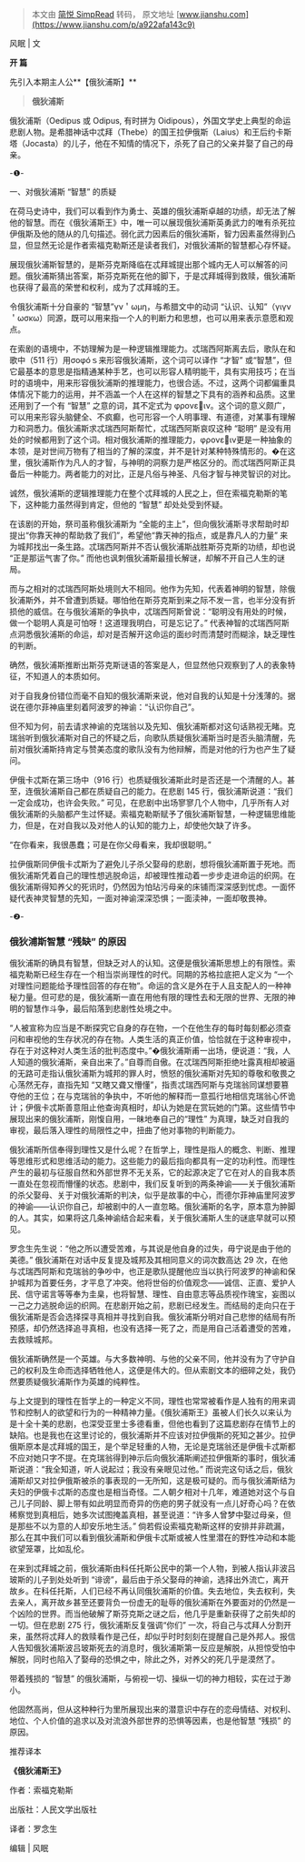 > 本文由 [简悦 SimpRead](http://ksria.com/simpread/) 转码， 原文地址 [www.jianshu.com](https://www.jianshu.com/p/a922afa143c9)

风眠 | 文

**开 篇**

先引入本期主人公**【俄狄浦斯】**

> **俄狄浦斯**

俄狄浦斯（Oedipus 或 Odipus, 有时拼为 Oidipous），外国文学史上典型的命运悲剧人物。是希腊神话中忒拜（Thebe）的国王拉伊俄斯（Laius）和王后约卡斯塔（Jocasta）的儿子，他在不知情的情况下，杀死了自己的父亲并娶了自己的母亲。

-❶-

一、对俄狄浦斯 “智慧” 的质疑

在荷马史诗中，我们可以看到作为勇士、英雄的俄狄浦斯卓越的功绩，却无法了解他的智慧。而在《俄狄浦斯王》中，唯一可以展现俄狄浦斯英勇武力的唯有杀死拉伊俄斯及他的随从的几句描述。弱化武力因素后的俄狄浦斯，智力因素虽然得到凸显，但显然无论是作者索福克勒斯还是读者我们，对俄狄浦斯的智慧都心存怀疑。

展现俄狄浦斯智慧的，是斯芬克斯降临在忒拜城提出那个城内无人可以解答的问题。俄狄浦斯猜出答案，斯芬克斯死在他的脚下，于是忒拜城得到救赎，俄狄浦斯也获得了最高的荣誉和权利，成为了忒拜城的王。

令俄狄浦斯十分自豪的 “智慧”γν＇ωμη，与希腊文中的动词 “认识、认知”（γιγν＇ωσκω）同源，既可以用来指一个人的判断力和思想，也可以用来表示意愿和观点。

在索剧的语境中，不妨理解为是一种逻辑推理能力。忒瑞西阿斯离去后，歌队在和歌中（511 行）用σοφóｓ来形容俄狄浦斯，这个词可以译作 “才智” 或“智慧”，但它最基本的意思是指精通某种手艺，也可以形容人精明能干，具有实用技巧；在当时的语境中，用来形容俄狄浦斯的推理能力，也很合适。不过，这两个词都偏重具体情况下能力的运用，并不涵盖一个人在这样的智慧之下具有的涵养和品质。这里还用到了一个有 “智慧” 之意的词，其不定式为 φρονειν。这个词的意义颇广，可以用来形容头脑健全、不疯癫，也可形容一个人明事理、有道德，对某事有理解力和洞悉力。俄狄浦斯求忒瑞西阿斯帮忙，忒瑞西阿斯哀叹这种 “聪明” 是没有用处的时候都用到了这个词。相对俄狄浦斯的推理能力，φρονειν更是一种抽象的本领，是对世间万物有了相当的了解的深度，并不是针对某种特殊情形的。�在这里，俄狄浦斯作为凡人的才智，与神明的洞察力是严格区分的。而忒瑞西阿斯正具备后一种能力。两者能力的对比，正是凡俗与神圣、凡俗才智与神灵智识的对比。

诚然，俄狄浦斯的逻辑推理能力在整个忒拜城的人民之上，但在索福克勒斯的笔下，这种能力虽然得到肯定，但他的 “智慧” 却处处受到怀疑。

在该剧的开始，祭司虽称俄狄浦斯为 “全能的主上”，但向俄狄浦斯寻求帮助时却提出“你靠天神的帮助救了我们”，希望他“靠天神的指点，或是靠凡人的力量” 来为城邦找出一条生路。忒瑞西阿斯并不否认俄狄浦斯战胜斯芬克斯的功绩，却也说 “正是那运气害了你。” 而他也讽刺俄狄浦斯最擅长解谜，却解不开自己人生的谜局。

而与之相对的忒瑞西阿斯处境则大不相同。他作为先知，代表着神明的智慧，除俄狄浦斯外，并不曾遭到质疑。哪怕他在斯芬克斯到来之际不发一言，也半分没有折损他的威信。在与俄狄浦斯的争执中，忒瑞西阿斯曾说：“聪明没有用处的时候，做一个聪明人真是可怕呀！这道理我明白，可是忘记了。” 代表神智的忒瑞西阿斯点洞悉俄狄浦斯的命运，却对是否解开这命运的面纱时而清楚时而糊涂，缺乏理性的判断。

确然，俄狄浦斯推断出斯芬克斯谜语的答案是人，但显然他只观察到了人的表象特征，不知道人的本质如何。

对于自我身份错位而毫不自知的俄狄浦斯来说，他对自我的认知是十分浅薄的。据说在德尔菲神庙里刻着阿波罗的神谕：“认识你自己”。

但不知为何，前去请求神谕的克瑞翁以及先知、俄狄浦斯都对这句话熟视无睹。克瑞翁听到俄狄浦斯对自己的怀疑之后，向歌队质疑俄狄浦斯当时是否头脑清醒，先前对俄狄浦斯持肯定与赞美态度的歌队没有为他辩解，而是对他的行为也产生了疑问。

伊俄卡忒斯在第三场中（916 行）也质疑俄狄浦斯此时是否还是一个清醒的人。甚至，连俄狄浦斯自己都在质疑自己的能力。在悲剧 145 行，俄狄浦斯说道：“我们一定会成功，也许会失败。” 可见，在悲剧中出场寥寥几个人物中，几乎所有人对俄狄浦斯的头脑都产生过怀疑。索福克勒斯赋予了俄狄浦斯智慧，一种逻辑思维能力，但是，在对自我以及对他人的认知的能力上，却使他欠缺了许多。

“在你看来，我很愚蠢；可是在你父母看来，我却很聪明。”

拉伊俄斯同伊俄卡忒斯为了避免儿子杀父娶母的悲剧，想将俄狄浦斯置于死地。而俄狄浦斯凭着自己的理性想逃脱命运，却被理性推动着一步步走进命运的织网。在俄狄浦斯得知养父的死讯时，仍然因为怕玷污母亲的床铺而深深感到忧虑。一面怀疑代表神灵智慧的先知，一面对神谕深深恐惧；一面渎神，一面却敬畏神。

-❷-

### 俄狄浦斯智慧 “残缺” 的原因

俄狄浦斯的确具有智慧，但缺乏对人的认知。这便是俄狄浦斯思想上的有限性。索福克勒斯已经生存在一个相当崇尚理性的时代。同期的苏格拉底把人定义为 “一个对理性问题能给予理性回答的存在物”。命运的含义是外在于人且支配人的一种神秘力量。但可悲的是，俄狄浦斯一直在用他有限的理性去和无限的世界、无限的神明的智慧作斗争，最后陷落到悲剧性处境之中。

“人被宣称为应当是不断探究它自身的存在物，一个在他生存的每时每刻都必须查问和审视他的生存状况的存在物。人类生活的真正价值，恰恰就在于这种审视中，存在于对这种对人类生活的批判态度中。”�俄狄浦斯甫一出场，便说道：“我，人人知道的俄狄浦斯，亲自出来了。”自尊而自傲。在忒瑞西阿斯拒绝吐露真相却被逼的无路可走指认俄狄浦斯为城邦的罪人时，愤怒的俄狄浦斯对先知的尊敬和敬畏之心荡然无存，直指先知 “又瞎又聋又懵懂”，指责忒瑞西阿斯与克瑞翁同谋想要篡夺他的王位；在与克瑞翁的争执中，不听他的解释而一意孤行地相信克瑞翁心怀诡计；伊俄卡忒斯善意阻止他查询真相时，却认为她是在赏玩她的门第。这些情节中展现出来的俄狄浦斯，刚愎自用，一昧地奉自己的“理性” 为真理，缺乏对自我的审视，最后落入理性的局限性之中，扭曲了他对事物的判断能力。

俄狄浦斯所信奉得到理性又是什么呢？在哲学上，理性是指人的概念、判断、推理等思维形式和思维活动的能力。这些能力的最后指向都具有一定的功利性。而理性产生的最初与征服自然和外部世界不无关系，它的起源决定了它在对人的自我本质一直处在忽视而懵懂的状态。悲剧中，我们反复听到的两条神谕——关于俄狄浦斯的杀父娶母、关于对俄狄浦斯的判决，似乎是故事的中心，而德尔菲神庙里阿波罗的神谕——认识你自己，却被剧中的人一直忽略。俄狄浦斯的名字，原本意为肿脚的人。其实，如果将这几条神谕结合起来看，关于俄狄浦斯人生的谜底早就可以预见。

罗念生先生说：“他之所以遭受苦难，与其说是他自身的过失，毋宁说是由于他的美德。” 俄狄浦斯在对话中反复提及城邦及其相同意义的词次数高达 29 次，在他与忒瑞西阿斯和克瑞翁的争吵中，也正是歌队提醒他应当以执行阿波罗的神谕和保护城邦为首要任务，才平息了冲突。他将世俗的价值观念——诚信、正直、爱护人民、信守诺言等等奉为圭臬，也将智慧、理性、自由意志等品质视作瑰宝，妄图以一己之力逃脱命运的织网。在悲剧开始之前，悲剧已经发生。而结局的走向只在于俄狄浦斯是否会选择探寻真相并寻找到自我。俄狄浦斯分明对自己悲惨的结局有所预感，却仍然选择追寻真相，也没有选择一死了之，而是用自己活着遭受的苦难，去救赎城邦。

俄狄浦斯确然是一个英雄。与大多数神明、与他的父亲不同，他并没有为了守护自己的权利及生命而选择牺牲他人，这便是伟大的。但从索剧文本的细碎之处，我仍然要质疑俄狄浦斯作为英雄的纯粹性。

与上文提到的理性在哲学上的一种定义不同，理性也常常被看作是人独有的用来调节和控制人的欲望和行为的一种精神力量。《俄狄浦斯王》虽被人们长久以来认为是十全十美的悲剧，也深受亚里士多德看重，但他也看到了这篇悲剧存在情节上的缺陷。也是我也在这里讨论的，俄狄浦斯并不应该对拉伊俄斯的死知之甚少。拉伊俄斯原本是忒拜城的国王，是个举足轻重的人物，无论是克瑞翁还是伊俄卡忒斯都不应对她只字不提。在克瑞翁得到神示后向俄狄浦斯阐述拉伊俄斯的事时，俄狄浦斯说道：“我全知道，听人说起过；我没有亲眼见过他。” 而说完这句话之后，俄狄浦斯却又对拉伊俄斯被杀的事表现的一无所知，这是极可疑的。而与俄狄浦斯结为夫妇的伊俄卡忒斯的态度也是相当奇怪。二人朝夕相对十几年，难道她对这个与自己儿子同龄、脚上带有如此明显而奇异的伤疤的男子就没有一点儿好奇心吗？在依稀察觉到真相后，她多次试图掩盖真相，甚至说道：“许多人曾梦中娶过母亲，但是那些不以为意的人却安乐地生活。” 倘若假设索福克勒斯这样的安排并非疏漏，那么在其中我们可以看到俄狄浦斯和伊俄卡忒斯或被人性里潜在的野性冲动和本能欲望笼罩，比如乱伦。

在来到忒拜城之前，俄狄浦斯由科任托斯公民中的第一个人物，到被人指认非波吕玻斯的儿子到处处听到 “诽谤”，最后由于杀父娶母的神谕，选择出外流亡，离开故乡。在科任托斯，人们已经不再认同俄狄浦斯的价值。失去地位，失去权利，失去亲人，离开故乡甚至还要背负一份虚无的耻辱的俄狄浦斯在外要面对的仍然是一个凶险的世界。而当他破解了斯芬克斯之谜之后，他几乎是重新获得了之前失却的一切。但在悲剧 275 行，俄狄浦斯反复强调“你们” 一次，将自己与忒拜人分割开来，虽然将忒拜人的救赎看作是己任，却似乎时时刻刻在提醒自己是外邦人。报信人告知俄狄浦斯波吕玻斯死去的消息时，俄狄浦斯第一反应是解脱，从担惊受怕中解脱，同时也陷入了娶母的恐惧之中，除此之外，对养父的死几乎是漠然了。

带着残损的 “智慧” 的俄狄浦斯，与俯视一切、操纵一切的神力相较，实在过于渺小。

他固然高尚，但从这种种行为里所展现出来的潜意识中存在的恋母情结、对权利、地位、个人价值的追求以及对流浪外部世界的恐惧等因素，也是他智慧 “残损” 的原因。

推荐译本

**《俄狄浦斯王》**

作者：索福克勒斯

出版社：人民文学出版社

译者：罗念生

编辑 | 风眠